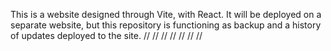 This is a website designed through Vite, with React. It will be deployed on a separate website, but this repository is functioning as backup and a history of updates deployed to the site.
//
//
//
//
//
//
//
